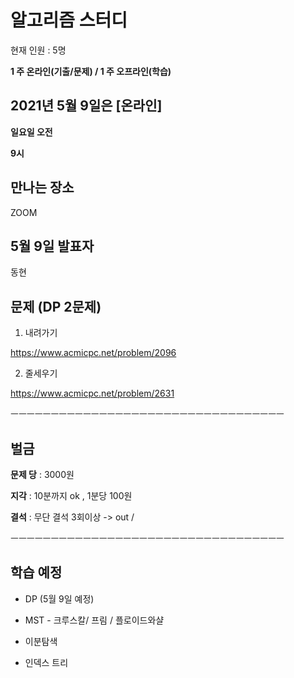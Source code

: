 # 알고리즘 스터디

현재 인원 : 5명 


__1 주 온라인(기출/문제) / 1 주 오프라인(학습)__


## 2021년 5월 9일은 [온라인]

__일요일 오전__

__9시__



## 만나는 장소

ZOOM


## 5월 9일 발표자

동현

## 문제 (DP 2문제)

1. 내려가기

https://www.acmicpc.net/problem/2096

2. 줄세우기

https://www.acmicpc.net/problem/2631


ㅡㅡㅡㅡㅡㅡㅡㅡㅡㅡㅡㅡㅡㅡㅡㅡㅡㅡㅡㅡㅡㅡㅡㅡㅡㅡㅡㅡㅡㅡㅡㅡㅡㅡ


## 벌금

__문제 당__ : 3000원

__지각__ :  10분까지 ok , 1분당 100원

__결석__ : 무단 결석 3회이상  -> out /

ㅡㅡㅡㅡㅡㅡㅡㅡㅡㅡㅡㅡㅡㅡㅡㅡㅡㅡㅡㅡㅡㅡㅡㅡㅡㅡㅡㅡㅡㅡㅡㅡㅡㅡ

## 학습 예정

- DP (5월 9일 예정)

- MST - 크루스칼/ 프림 / 플로이드와샬
- 이분탐색
- 인덱스 트리